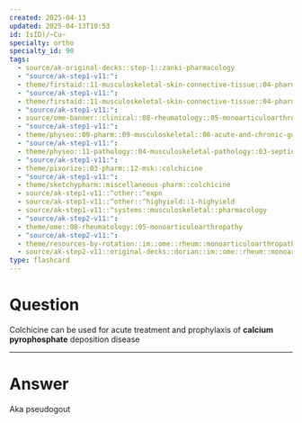 ```yaml
---
created: 2025-04-13
updated: 2025-04-13T10:53
id: IsID)/~Cu~
specialty: ortho
specialty_id: 90
tags:
  - source/ak-original-decks::step-1::zanki-pharmacology
  - "source/ak-step1-v11:": 
  - theme/firstaid::11-musculoskeletal-skin-connective-tissue::04-pharm::09-gout-drugs
  - "source/ak-step1-v11:": 
  - theme/firstaid::11-musculoskeletal-skin-connective-tissue::04-pharm::09-gout-drugs::acute::colchicine
  - "source/ak-step1-v11:": 
  - source/ome-banner::clinical::08-rheumatology::05-monoarticuloarthropathy
  - "source/ak-step1-v11:": 
  - theme/physeo::09-pharm::09-musculoskeletal::08-acute-and-chronic-gout-treatment
  - "source/ak-step1-v11:": 
  - theme/physeo::11-pathology::04-musculoskeletal-pathology::03-septic-arthritis-gout-cppd-disease
  - "source/ak-step1-v11:": 
  - theme/pixorize::03-pharm::12-msk::colchicine
  - "source/ak-step1-v11:": 
  - theme/sketchypharm::miscellaneous-pharm::colchicine
  - source/ak-step1-v11::^other::^expn
  - source/ak-step1-v11::^other::^highyield::1-highyield
  - source/ak-step1-v11::^systems::musculoskeletal::pharmacology
  - "source/ak-step2-v11:": 
  - theme/ome::08-rheumatology::05-monoarticuloarthropathy
  - "source/ak-step2-v11:": 
  - theme/resources-by-rotation::im::ome::rheum::monoarticuloarthropathy
  - source/ak-step2-v11::original-decks::dorian::im::ome::rheum::monoarticuloarthropathy"
type: flashcard
---
```


# Question
Colchicine can be used for acute treatment and prophylaxis of **calcium pyrophosphate** deposition disease

---

# Answer
Aka pseudogout